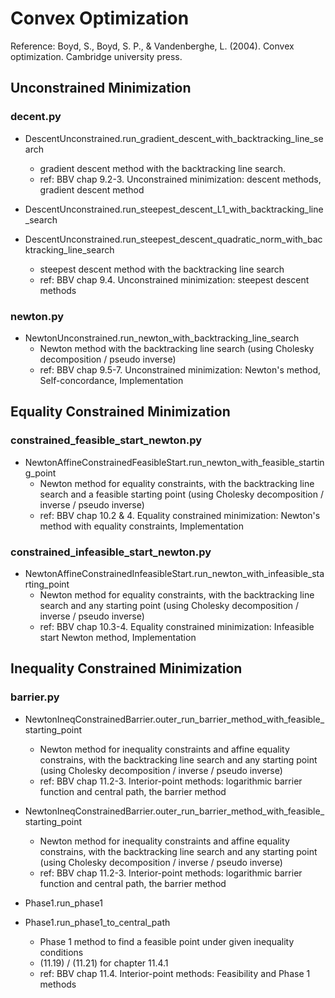 # Convex Optimization

Reference: Boyd, S., Boyd, S. P., & Vandenberghe, L. (2004). Convex optimization. Cambridge university press.

## Unconstrained Minimization

### decent.py

- DescentUnconstrained.run_gradient_descent_with_backtracking_line_search
  - gradient descent method with the backtracking line search.
  - ref: BBV chap 9.2-3. Unconstrained minimization: descent methods, gradient descent method

- DescentUnconstrained.run_steepest_descent_L1_with_backtracking_line_search
- DescentUnconstrained.run_steepest_descent_quadratic_norm_with_backtracking_line_search
  - steepest descent method with the backtracking line search
  - ref: BBV chap 9.4. Unconstrained minimization: steepest descent methods

### newton.py

- NewtonUnconstrained.run_newton_with_backtracking_line_search
  - Newton method with the backtracking line search (using Cholesky decomposition / pseudo inverse)
  - ref: BBV chap 9.5-7. Unconstrained minimization: Newton's method, Self-concordance, Implementation

## Equality Constrained Minimization

### constrained_feasible_start_newton.py

- NewtonAffineConstrainedFeasibleStart.run_newton_with_feasible_starting_point
  - Newton method for equality constraints, with the backtracking line search and a feasible starting point (using Cholesky decomposition / inverse / pseudo inverse)
  - ref: BBV chap 10.2 & 4. Equality constrained minimization: Newton's method with equality constraints, Implementation

### constrained_infeasible_start_newton.py

- NewtonAffineConstrainedInfeasibleStart.run_newton_with_infeasible_starting_point
  - Newton method for equality constraints, with the backtracking line search and any starting point (using Cholesky decomposition / inverse / pseudo inverse)
  - ref: BBV chap 10.3-4. Equality constrained minimization: Infeasible start Newton method, Implementation

## Inequality Constrained Minimization

### barrier.py

- NewtonIneqConstrainedBarrier.outer_run_barrier_method_with_feasible_starting_point
  - Newton method for inequality constraints and affine equality constrains, with the backtracking line search and any starting point (using Cholesky decomposition / inverse / pseudo inverse)
  - ref: BBV chap 11.2-3. Interior-point methods: logarithmic barrier function and central path, the barrier method

- NewtonIneqConstrainedBarrier.outer_run_barrier_method_with_feasible_starting_point
  - Newton method for inequality constraints and affine equality constrains, with the backtracking line search and any starting point (using Cholesky decomposition / inverse / pseudo inverse)
  - ref: BBV chap 11.2-3. Interior-point methods: logarithmic barrier function and central path, the barrier method
  
- Phase1.run_phase1
- Phase1.run_phase1_to_central_path
  - Phase 1 method to find a feasible point under given inequality conditions
  - (11.19) / (11.21) for chapter 11.4.1
  - ref: BBV chap 11.4. Interior-point methods: Feasibility and Phase 1 methods
